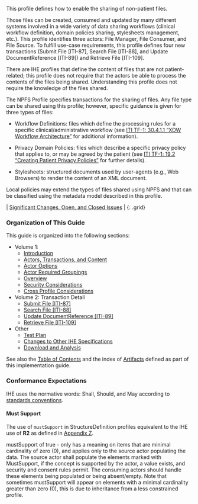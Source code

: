 This profile defines how to enable the sharing of non-patient files.

Those files can be created, consumed and updated by many different
systems involved in a wide variety of data sharing workflows (clinical
workflow definition, domain policies sharing, stylesheets management,
etc.). This profile identifies three actors: File Manager, File
Consumer, and File Source. To fulfill use-case requirements, this
profile defines four new transactions (Submit File \[ITI-87\], Search
File \[ITI-88\], and Update DocumentReference \[ITI-89\]) and Retrieve File \[ITI-109\].

There are IHE profiles that define the content of files that are not
patient-related; this profile does not require that the actors be able
to process the contents of the files being shared. Understanding this
profile does not require the knowledge of the files shared.

The NPFS Profile specifies transactions for the sharing of files. Any
file type can be shared using this profile; however, specific guidance
is given for three types of files:

- Workflow Definitions: files which define the processing rules for a
  specific clinical/administrative workflow (see [ITI TF-1: 30.4.1.1 “XDW Workflow Architecture”](https://profiles.ihe.net/ITI/TF/Volume1/ch-30.html#30.4.1.1) for additional information).

- Privacy Domain Policies: files which describe a specific privacy
  policy that applies to, or may be agreed by the patient (see [ITI TF-1: 19.2 “Creating Patient Privacy Policies”](https://profiles.ihe.net/ITI/TF/Volume1/ch-19.html#19.2) for further details).

- Stylesheets: structured documents used by user-agents (e.g., Web
  Browsers) to render the content of an XML document.

Local policies may extend the types of files shared using NPFS and that
can be classified using the metadata model described in this profile.

<div markdown="1" class="stu-note">

| [Significant Changes, Open, and Closed Issues](issues.html) |
{: .grid}

</div>

### Organization of This Guide
This guide is organized into the following sections:

- Volume 1:
  - [Introduction](volume-1.html)
  - [Actors, Transactions, and Content](volume-1.html#471-npfs-actors-transactions-and-content-modules)
  - [Actor Options](volume-1.html#472-npfs-actor-options)
  - [Actor Required Groupings](volume-1.html#473-npfs-required-actor-groupings)
  - [Overview](volume-1.html#474-npfs-overview)
  - [Security Considerations](volume-1.html#475-npfs-security-considerations)
  - [Cross Profile Considerations](volume-1.html#476-npfs-cross-profile-considerations)
- Volume 2: Transaction Detail
  - [Submit File \[ITI-87\]](ITI-87.html)
  - [Search File \[ITI-88\]](ITI-88.html)
  - [Update DocumentReference \[ITI-89\]](ITI-89.html)
  - [Retrieve File [ITI-109]](ITI-109.html)
- Other
  - [Test Plan](testplan.html)
  - [Changes to Other IHE Specifications](other.html)
  - [Download and Analysis](download.html) 

See also the [Table of Contents](toc.html) and the index of [Artifacts](artifacts.html) defined as part of this implementation guide.

### Conformance Expectations

IHE uses the normative words: Shall, Should, and May according to [standards conventions](https://profiles.ihe.net/GeneralIntro/ch-E.html).

#### Must Support

The use of ```mustSupport``` in StructureDefinition profiles equivalent to the IHE use of **R2** as defined in [Appendix Z](https://profiles.ihe.net/ITI/TF/Volume2/ch-Z.html#Y).

mustSupport of true - only has a meaning on items that are minimal cardinality of zero (0), and applies only to the source actor populating the data. The source actor shall populate the elements marked with MustSupport, if the concept is supported by the actor, a value exists, and security and consent rules permit. 
The consuming actors should handle these elements being populated or being absent/empty. 
Note that sometimes mustSupport will appear on elements with a minimal cardinality greater than zero (0), this is due to inheritance from a less constrained profile.
